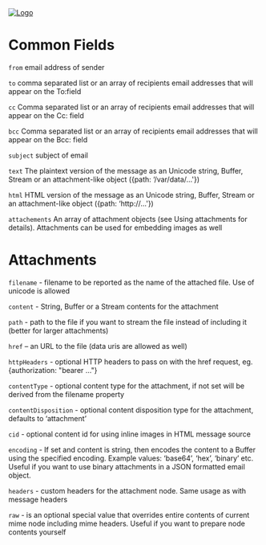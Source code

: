 <head>
 
  <link 
    href="https://fonts.googleapis.com/css?family=Fira+Mono:500&display=swap" 
    rel="stylesheet">
    <script src="https://code.jquery.com/jquery-3.5.1.min.js" integrity="sha256-9/aliU8dGd2tb6OSsuzixeV4y/faTqgFtohetphbbj0=" crossorigin="anonymous"></script>
<style> 
body ::selection {
  /*highlighting*/
  background: transparent;
  text-shadow: 
    1px  0px 1px ,
    0px  1px 1px ,
    -1px  0px 1px ,
    0px -1px 1px ,
    0px  1px black ,
    1px  0px black ,
    -1px  0px black ,
    0px -1px black ;
  text-outline: black;  
}

</style>
</head>    
<div id="stack-container">
  <a href="https://nodemailer.com"><img src="https://nodemailer.com/nm_logo_200x136.png" alt="Logo"></a>
</div>

#  Common Fields
`from` email address of sender 

`to` comma separated list or an array of recipients email addresses that will appear on the To:field

`cc` Comma separated list or an array of recipients email addresses that will appear on the Cc: field

`bcc` Comma separated list or an array of recipients email addresses that will appear on the Bcc: field

`subject` subject of email

`text` The plaintext version of the message as an Unicode string, Buffer, Stream or an attachment-like object ({path: ‘/var/data/…'})

`html` HTML version of the message as an Unicode string, Buffer, Stream or an attachment-like object ({path: ‘http://…'})

`attachements` An array of attachment objects (see Using attachments for details). Attachments can be used for embedding images as well


# Attachments

`filename` - filename to be reported as the name of the attached file. Use of unicode is allowed

`content` - String, Buffer or a Stream contents for the attachment

`path` - path to the file if you want to stream the file instead of including it (better for larger attachments)

`href` – an URL to the file (data uris are allowed as well)

`httpHeaders` - optional HTTP headers to pass on with the href request, eg. {authorization: "bearer ..."}

`contentType` - optional content type for the attachment, if not set will be derived from the filename property

`contentDisposition` - optional content disposition type for the attachment, defaults to ‘attachment’

`cid` - optional content id for using inline images in HTML message source

`encoding` - If set and content is string, then encodes the content to a Buffer using the specified encoding. Example values: ‘base64’, ‘hex’, ‘binary’ etc. Useful if you want to use binary attachments in a JSON formatted email object.

`headers` - custom headers for the attachment node. Same usage as with message headers

`raw` - is an optional special value that overrides entire contents of current mime node including mime headers. Useful if you want to prepare node contents yourself

